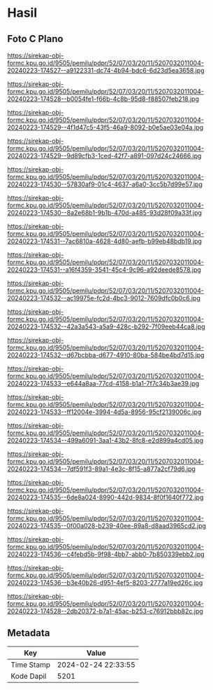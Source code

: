 # Hasil

## Foto C Plano

https://sirekap-obj-formc.kpu.go.id/9505/pemilu/pdpr/52/07/03/20/11/5207032011004-20240223-174527--a9122331-dc74-4b94-bdc6-6d23d5ea3658.jpg

https://sirekap-obj-formc.kpu.go.id/9505/pemilu/pdpr/52/07/03/20/11/5207032011004-20240223-174528--b0054fe1-f66b-4c8b-95d8-f88507feb218.jpg

https://sirekap-obj-formc.kpu.go.id/9505/pemilu/pdpr/52/07/03/20/11/5207032011004-20240223-174529--4f1d47c5-43f5-46a9-8092-b0e5ae03e04a.jpg

https://sirekap-obj-formc.kpu.go.id/9505/pemilu/pdpr/52/07/03/20/11/5207032011004-20240223-174529--9d89cfb3-1ced-42f7-a891-097d24c24666.jpg

https://sirekap-obj-formc.kpu.go.id/9505/pemilu/pdpr/52/07/03/20/11/5207032011004-20240223-174530--57830af9-01c4-4637-a6a0-3cc5b7d99e57.jpg

https://sirekap-obj-formc.kpu.go.id/9505/pemilu/pdpr/52/07/03/20/11/5207032011004-20240223-174530--8a2e68b1-9b1b-470d-a485-93d28f09a33f.jpg

https://sirekap-obj-formc.kpu.go.id/9505/pemilu/pdpr/52/07/03/20/11/5207032011004-20240223-174531--7ac6810a-4628-4d80-aefb-b99eb48bdb19.jpg

https://sirekap-obj-formc.kpu.go.id/9505/pemilu/pdpr/52/07/03/20/11/5207032011004-20240223-174531--a16f4359-3541-45c4-9c96-a92deede8578.jpg

https://sirekap-obj-formc.kpu.go.id/9505/pemilu/pdpr/52/07/03/20/11/5207032011004-20240223-174532--ac19975e-fc2d-4bc3-9012-7609dfc0b0c6.jpg

https://sirekap-obj-formc.kpu.go.id/9505/pemilu/pdpr/52/07/03/20/11/5207032011004-20240223-174532--42a3a543-a5a9-428c-b292-7f09eeb44ca8.jpg

https://sirekap-obj-formc.kpu.go.id/9505/pemilu/pdpr/52/07/03/20/11/5207032011004-20240223-174532--d67bcbba-d677-4910-80ba-584be4bd7d15.jpg

https://sirekap-obj-formc.kpu.go.id/9505/pemilu/pdpr/52/07/03/20/11/5207032011004-20240223-174533--e644a8aa-77cd-4158-b1a1-7f7c34b3ae39.jpg

https://sirekap-obj-formc.kpu.go.id/9505/pemilu/pdpr/52/07/03/20/11/5207032011004-20240223-174533--ff12004e-3994-4d5a-8956-95cf2139006c.jpg

https://sirekap-obj-formc.kpu.go.id/9505/pemilu/pdpr/52/07/03/20/11/5207032011004-20240223-174534--499a6091-3aa1-43b2-8fc8-e2d899a4cd05.jpg

https://sirekap-obj-formc.kpu.go.id/9505/pemilu/pdpr/52/07/03/20/11/5207032011004-20240223-174534--7df591f3-89a1-4e3c-8f15-a877a2cf79d6.jpg

https://sirekap-obj-formc.kpu.go.id/9505/pemilu/pdpr/52/07/03/20/11/5207032011004-20240223-174535--6de8a024-8990-442d-9834-8f0f1640f772.jpg

https://sirekap-obj-formc.kpu.go.id/9505/pemilu/pdpr/52/07/03/20/11/5207032011004-20240223-174535--0f00a028-b239-40ee-89a8-d8aad3965cd2.jpg

https://sirekap-obj-formc.kpu.go.id/9505/pemilu/pdpr/52/07/03/20/11/5207032011004-20240223-174536--c4febd5b-9f98-4bb7-abb0-7b850339ebb2.jpg

https://sirekap-obj-formc.kpu.go.id/9505/pemilu/pdpr/52/07/03/20/11/5207032011004-20240223-174536--b3e40b26-d951-4ef5-8203-2777a19ed26c.jpg

https://sirekap-obj-formc.kpu.go.id/9505/pemilu/pdpr/52/07/03/20/11/5207032011004-20240223-174528--2db20372-b7a1-45ac-b253-c76912bbb82c.jpg


## Metadata

| Key        | Value               |
| ---------- | ------------------- |
| Time Stamp | 2024-02-24 22:33:55 |
| Kode Dapil | 5201                |



